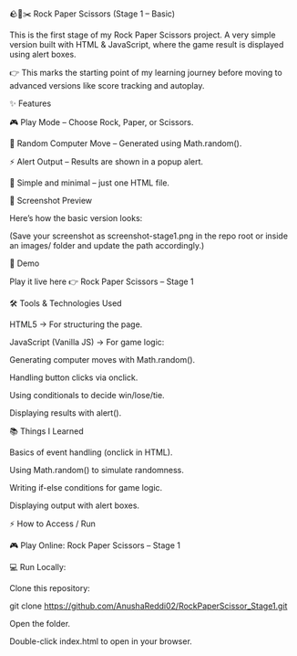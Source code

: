 🪨📄✂️ Rock Paper Scissors (Stage 1 – Basic)

This is the first stage of my Rock Paper Scissors project.
A very simple version built with HTML & JavaScript, where the game result is displayed using alert boxes.

👉 This marks the starting point of my learning journey before moving to advanced versions like score tracking and autoplay.

✨ Features

🎮 Play Mode – Choose Rock, Paper, or Scissors.

🎲 Random Computer Move – Generated using Math.random().

⚡ Alert Output – Results are shown in a popup alert.

🧩 Simple and minimal – just one HTML file.

📸 Screenshot Preview

Here’s how the basic version looks:

(Save your screenshot as screenshot-stage1.png in the repo root or inside an images/ folder and update the path accordingly.)

🚀 Demo

Play it live here 👉 Rock Paper Scissors – Stage 1

🛠️ Tools & Technologies Used

HTML5 → For structuring the page.

JavaScript (Vanilla JS) → For game logic:

Generating computer moves with Math.random().

Handling button clicks via onclick.

Using conditionals to decide win/lose/tie.

Displaying results with alert().

📚 Things I Learned

Basics of event handling (onclick in HTML).

Using Math.random() to simulate randomness.

Writing if-else conditions for game logic.

Displaying output with alert boxes.

⚡ How to Access / Run

🎮 Play Online: Rock Paper Scissors – Stage 1

💻 Run Locally:

Clone this repository:

git clone https://github.com/AnushaReddi02/RockPaperScissor_Stage1.git


Open the folder.

Double-click index.html to open in your browser.
